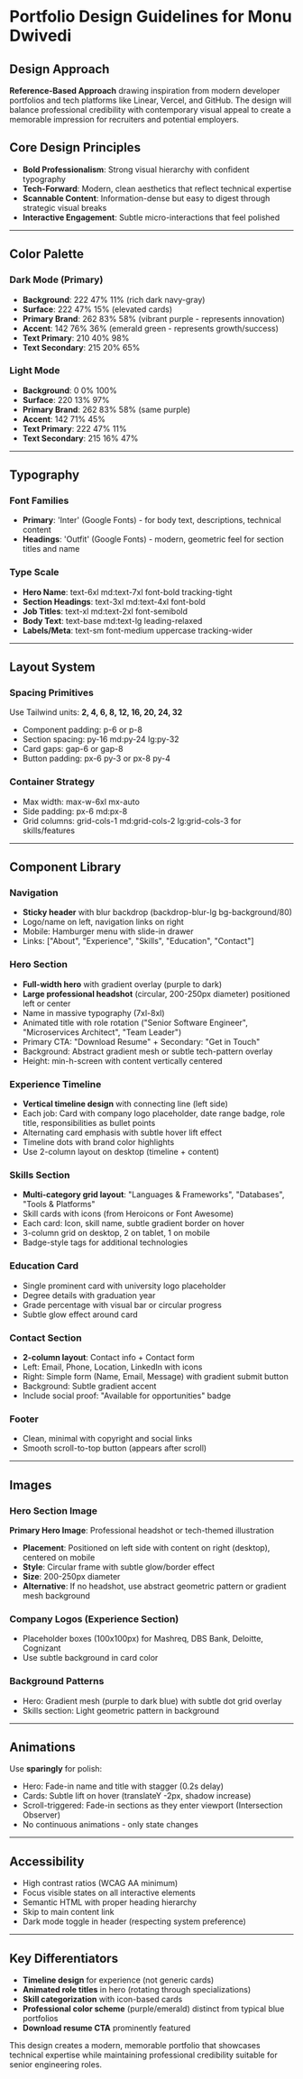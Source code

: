 # Portfolio Design Guidelines for Monu Dwivedi

## Design Approach
**Reference-Based Approach** drawing inspiration from modern developer portfolios and tech platforms like Linear, Vercel, and GitHub. The design will balance professional credibility with contemporary visual appeal to create a memorable impression for recruiters and potential employers.

## Core Design Principles
- **Bold Professionalism**: Strong visual hierarchy with confident typography
- **Tech-Forward**: Modern, clean aesthetics that reflect technical expertise
- **Scannable Content**: Information-dense but easy to digest through strategic visual breaks
- **Interactive Engagement**: Subtle micro-interactions that feel polished

---

## Color Palette

### Dark Mode (Primary)
- **Background**: 222 47% 11% (rich dark navy-gray)
- **Surface**: 222 47% 15% (elevated cards)
- **Primary Brand**: 262 83% 58% (vibrant purple - represents innovation)
- **Accent**: 142 76% 36% (emerald green - represents growth/success)
- **Text Primary**: 210 40% 98%
- **Text Secondary**: 215 20% 65%

### Light Mode
- **Background**: 0 0% 100%
- **Surface**: 220 13% 97%
- **Primary Brand**: 262 83% 58% (same purple)
- **Accent**: 142 71% 45%
- **Text Primary**: 222 47% 11%
- **Text Secondary**: 215 16% 47%

---

## Typography

### Font Families
- **Primary**: 'Inter' (Google Fonts) - for body text, descriptions, technical content
- **Headings**: 'Outfit' (Google Fonts) - modern, geometric feel for section titles and name

### Type Scale
- **Hero Name**: text-6xl md:text-7xl font-bold tracking-tight
- **Section Headings**: text-3xl md:text-4xl font-bold
- **Job Titles**: text-xl md:text-2xl font-semibold
- **Body Text**: text-base md:text-lg leading-relaxed
- **Labels/Meta**: text-sm font-medium uppercase tracking-wider

---

## Layout System

### Spacing Primitives
Use Tailwind units: **2, 4, 6, 8, 12, 16, 20, 24, 32**
- Component padding: p-6 or p-8
- Section spacing: py-16 md:py-24 lg:py-32
- Card gaps: gap-6 or gap-8
- Button padding: px-6 py-3 or px-8 py-4

### Container Strategy
- Max width: max-w-6xl mx-auto
- Side padding: px-6 md:px-8
- Grid columns: grid-cols-1 md:grid-cols-2 lg:grid-cols-3 for skills/features

---

## Component Library

### Navigation
- **Sticky header** with blur backdrop (backdrop-blur-lg bg-background/80)
- Logo/name on left, navigation links on right
- Mobile: Hamburger menu with slide-in drawer
- Links: ["About", "Experience", "Skills", "Education", "Contact"]

### Hero Section
- **Full-width hero** with gradient overlay (purple to dark)
- **Large professional headshot** (circular, 200-250px diameter) positioned left or center
- Name in massive typography (7xl-8xl)
- Animated title with role rotation ("Senior Software Engineer", "Microservices Architect", "Team Leader")
- Primary CTA: "Download Resume" + Secondary: "Get in Touch"
- Background: Abstract gradient mesh or subtle tech-pattern overlay
- Height: min-h-screen with content vertically centered

### Experience Timeline
- **Vertical timeline design** with connecting line (left side)
- Each job: Card with company logo placeholder, date range badge, role title, responsibilities as bullet points
- Alternating card emphasis with subtle hover lift effect
- Timeline dots with brand color highlights
- Use 2-column layout on desktop (timeline + content)

### Skills Section
- **Multi-category grid layout**: "Languages & Frameworks", "Databases", "Tools & Platforms"
- Skill cards with icons (from Heroicons or Font Awesome)
- Each card: Icon, skill name, subtle gradient border on hover
- 3-column grid on desktop, 2 on tablet, 1 on mobile
- Badge-style tags for additional technologies

### Education Card
- Single prominent card with university logo placeholder
- Degree details with graduation year
- Grade percentage with visual bar or circular progress
- Subtle glow effect around card

### Contact Section
- **2-column layout**: Contact info + Contact form
- Left: Email, Phone, Location, LinkedIn with icons
- Right: Simple form (Name, Email, Message) with gradient submit button
- Background: Subtle gradient accent
- Include social proof: "Available for opportunities" badge

### Footer
- Clean, minimal with copyright and social links
- Smooth scroll-to-top button (appears after scroll)

---

## Images

### Hero Section Image
**Primary Hero Image**: Professional headshot or tech-themed illustration
- **Placement**: Positioned on left side with content on right (desktop), centered on mobile
- **Style**: Circular frame with subtle glow/border effect
- **Size**: 200-250px diameter
- **Alternative**: If no headshot, use abstract geometric pattern or gradient mesh background

### Company Logos (Experience Section)
- Placeholder boxes (100x100px) for Mashreq, DBS Bank, Deloitte, Cognizant
- Use subtle background in card color

### Background Patterns
- Hero: Gradient mesh (purple to dark blue) with subtle dot grid overlay
- Skills section: Light geometric pattern in background

---

## Animations
Use **sparingly** for polish:
- Hero: Fade-in name and title with stagger (0.2s delay)
- Cards: Subtle lift on hover (translateY -2px, shadow increase)
- Scroll-triggered: Fade-in sections as they enter viewport (Intersection Observer)
- No continuous animations - only state changes

---

## Accessibility
- High contrast ratios (WCAG AA minimum)
- Focus visible states on all interactive elements
- Semantic HTML with proper heading hierarchy
- Skip to main content link
- Dark mode toggle in header (respecting system preference)

---

## Key Differentiators
- **Timeline design** for experience (not generic cards)
- **Animated role titles** in hero (rotating through specializations)
- **Skill categorization** with icon-based cards
- **Professional color scheme** (purple/emerald) distinct from typical blue portfolios
- **Download resume CTA** prominently featured

This design creates a modern, memorable portfolio that showcases technical expertise while maintaining professional credibility suitable for senior engineering roles.